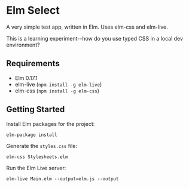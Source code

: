 # Elm Select

A very simple test app, written in Elm. Uses elm-css and elm-live.

This is a learning experiment--how do you use typed CSS in a local dev environment?

## Requirements

- Elm 0.17.1
- elm-live (`npm install -g elm-live`)
- elm-css (`npm install -g elm-css`)

## Getting Started

Install Elm packages for the project:

`elm-package install`

Generate the `styles.css` file:

`elm-css Stylesheets.elm`

Run the Elm Live server:

`elm-live Main.elm --output=elm.js --output`
